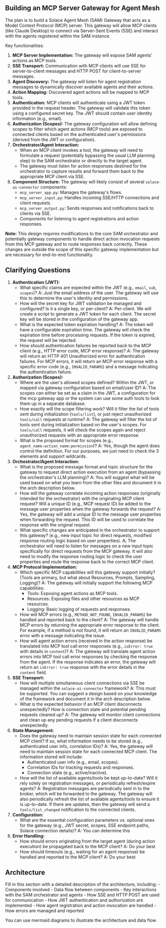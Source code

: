 ## Building an MCP Server Gateway for Agent Mesh

The plan is to build a Solace Agent Mesh (SAM) Gateway that acts as a Model Context Protocol (MCP) server. This gateway will allow MCP clients (like Claude Desktop) to connect via Server-Sent Events (SSE) and interact with the agents registered within the SAM instance.

Key functionalities:

1.  **MCP Server Implementation:** The gateway will expose SAM agents' actions as MCP tools.
2.  **SSE Transport:** Communication with MCP clients will use SSE for server-to-client messages and HTTP POST for client-to-server messages.
3.  **Agent Discovery:** The gateway will listen for agent registration messages to dynamically discover available agents and their actions.
4.  **Action Mapping:** Discovered agent actions will be mapped to MCP tools.
5.  **Authentication:** MCP clients will authenticate using a JWT token provided in the request header. The gateway will validate this token using a configured secret key. The JWT should contain user identity information (e.g., email).
6.  **Authorization (Scopes):** The gateway configuration will allow defining scopes to filter which agent actions (MCP tools) are exposed to connected clients based on the authenticated user's permissions (derived from the JWT or configuration).
7.  **Orchestrator/Agent Interaction:**
    *   When an MCP client invokes a tool, the gateway will need to formulate a request (potentially bypassing the usual LLM planning step) to the SAM orchestrator or directly to the target agent.
    *   The gateway must listen for action responses destined for the orchestrator to capture results and forward them back to the appropriate MCP client via SSE.
8.  **Component Structure:** The gateway will likely consist of several `solace-ai-connector` components:
    *   `mcp_server_app.py`: Manages the gateway's flows.
    *   `mcp_server_input.py`: Handles incoming SSE/HTTP connections and client requests.
    *   `mcp_server_output.py`: Sends responses and notifications back to clients via SSE.
    *   Components for listening to agent registrations and action responses.

**Note:** This design requires modifications to the core SAM orchestrator and potentially gateway components to handle direct action invocation requests from this MCP gateway and to route responses back correctly. These changes are outside the scope of this specific gateway implementation but are necessary for end-to-end functionality.

## Clarifying Questions

1.  **Authentication (JWT):**
    *   What specific claims are expected within the JWT (e.g., `email`, `sub`, `scopes`)?
    A: Just the email address of the user. The gateway will use this to determine the user's identity and permissions.
    *   How will the secret key for JWT validation be managed and configured? Is it a single key, or per-client?
    A: Per-client. We will create a script to generate a JWT token for each client. The secret key will be stored in the configuration of the gateway app.
    *   What is the expected token expiration handling?
    A: The token will have a configurable expiration time. The gateway will check the expiration time before processing requests. If the token is expired, the request will be rejected.
    *   How should authentication failures be reported back to the MCP client (e.g., HTTP error code, MCP error response)?
    A: The gateway will return an HTTP 401 Unauthorized error for authentication failures. For MCP errors, it will return an MCP error response with a specific error code (e.g., `INVALID_PARAMS`) and a message indicating the authentication failure.
2.  **Authorization (Scopes):**
    *   Where are the user's allowed scopes defined? Within the JWT, or mapped via gateway configuration based on email/user ID?
    A: The scopes can either be set as a claim in the JWT, a configuration for the mcp gateway app or the system can use some auth tools to look them up in a separate database.
    *   How exactly will the scope filtering work? Will it filter the list of tools sent during initialization (`tools/list`), or just reject unauthorized `tools/call` requests at runtime?
    A: The gateway will filter the list of tools sent during initialization based on the user's scopes. For `tools/call` requests, it will check the scopes again and reject unauthorized requests with an appropriate error response.
    *   What is the proposed format for scopes (e.g., `agent_name:action_name:permission`)?
    A: Yes, though the agent does control the definition. For our purposes, we just need to check the 3 elements and support wildcards.
3.  **Orchestrator/Agent Interaction:**
    *   What is the proposed message format and topic structure for the gateway to request direct action execution from an agent (bypassing the orchestrator's LLM planning)?
    A: You will suggest what will be used based on what you learn from the other files and document it in the arch description below.
    *   How will the gateway correlate incoming action responses (originally intended for the orchestrator) with the originating MCP client request? Will a unique ID (e.g., MCP request ID) be added to the message user properties when the gateway forwards the request?
    A: Yes, the gateway will add a unique ID to the message user properties when forwarding the request. This ID will be used to correlate the response with the original request.
    *   What specific changes are anticipated in the orchestrator to support this gateway? (e.g., new input topic for direct requests, modified response routing logic based on user properties).
    A; The orchestrator will need to listen for messages on a new input topic specifically for direct requests from the MCP gateway. It will also need to modify the response routing logic to check the user properties and route the response back to the correct MCP client.
4.  **MCP Protocol Implementation:**
    *   Which specific MCP capabilities will this gateway support initially? (Tools are primary, but what about Resources, Prompts, Sampling, Logging)?
    A: The gateway will initially support the following MCP capabilities:
        *   Tools: Exposing agent actions as MCP tools.
        *   Resources: Exposing files and other resources as MCP resources.
        *   Logging: Basic logging of requests and responses.
    *   How will MCP errors (e.g., `METHOD_NOT_FOUND`, `INVALID_PARAMS`) be handled and reported back to the client?
    A: The gateway will handle MCP errors by returning the appropriate error response to the client. For example, if a method is not found, it will return an `INVALID_PARAMS` error with a message indicating the issue.
    *   How will agent action errors (received in the action response) be translated into MCP tool call error responses (e.g., `isError: true` with details in `content`)?
    A: The gateway will translate agent action errors into MCP tool call error responses by checking the response from the agent. If the response indicates an error, the gateway will return an `isError: true` response with the error details in the `content` field.
5.  **SSE Transport:**
    *   How will multiple simultaneous client connections via SSE be managed within the `solace-ai-connector` framework?
    A: This must be supported. You can suggest a design based on your knowledge of the framework and document it in the arch description below.
    *   What is the expected behavior if an MCP client disconnects unexpectedly? How is connection state and potential pending requests cleaned up?
    A: The gateway will monitor client connections and clean up any pending requests if a client disconnects unexpectedly.
6.  **State Management:**
    *   Does the gateway need to maintain session state for each connected MCP client? If so, what information needs to be stored (e.g., authenticated user info, correlation IDs)?
    A: Yes, the gateway will need to maintain session state for each connected MCP client. The information stored will include:
        *   Authenticated user info (e.g., email, scopes).
        *   Correlation IDs for tracking requests and responses.
        *   Connection state (e.g., active/inactive).
    *   How will the list of available agents/tools be kept up-to-date? Will it rely solely on registration messages, or periodically refresh/expire 
    agents?
    A: Registration messages are periodically sent in to the broker, which will be forwarded to the gateway. The gateway will also periodically refresh the list of available agents/tools to ensure it is up-to-date. If there are updates, then the gateway will send a `tools/list_changed` notification to the connected clients.
7.  **Configuration:**
    *   What are the essential configuration parameters vs. optional ones for the gateway (e.g., JWT secret, scopes, SSE endpoint paths, Solace connection details)?
    A: You can determine this
8.  **Error Handling:**
    *   How should errors originating from the target agent (during action execution) be propagated back to the MCP client?
    A: Do your best
    *   How should timeouts (e.g., waiting for an agent response) be handled and reported to the MCP client?
    A: Do your best


## Architecture

<inst>
Fill in this section with a detailed description of the architecture, including:
- Components involved
- Data flow between components
- Key interactions with the SAM orchestrator and agents
- How SSE and HTTP POST are used for communication
- How JWT authentication and authorization are implemented
- How agent registration and action invocation are handled
- How errors are managed and reported

You can use mermaid diagrams to illustrate the architecture and data flow.
</inst>



